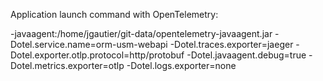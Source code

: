 Application launch command with OpenTelemetry:


-javaagent:/home/jgautier/git-data/opentelemetry-javaagent.jar -Dotel.service.name=orm-usm-webapi -Dotel.traces.exporter=jaeger -Dotel.exporter.otlp.protocol=http/protobuf -Dotel.javaagent.debug=true -Dotel.metrics.exporter=otlp -Dotel.logs.exporter=none